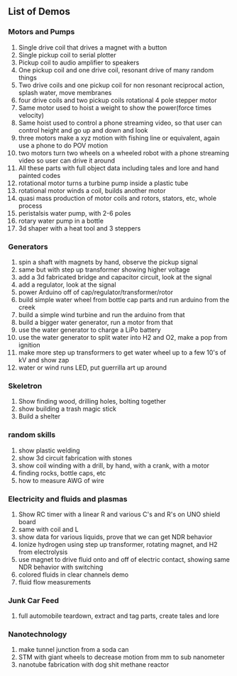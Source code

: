 
## List of Demos

### Motors and Pumps

1.	Single drive coil that drives a magnet with a button
2.	Single pickup coil to serial plotter
3.	Pickup coil to audio amplifier to speakers
4.	One pickup coil and one drive coil, resonant drive of many random things
5.	Two drive coils and one pickup coil for non resonant reciprocal action, splash water, move membranes
6.	four drive coils and two pickup coils rotational 4 pole stepper motor
7.	Same motor used to hoist a weight to show the power(force times velocity)
8.	Same hoist used to control a phone streaming video, so that user can control height and go up and down and look
9.	three motors make a xyz motion with fishing line or equivalent, again use a phone to do POV motion
10.	two motors turn two wheels on a wheeled robot with a phone streaming video so user can drive it around 
11.	All these parts with full object data including tales and lore and hand painted codes
12.	rotational motor turns a turbine pump inside a plastic tube
13.	rotational motor winds a coil, builds another motor
14.	quasi mass production of motor coils and rotors, stators, etc, whole process
15.	peristalsis water pump, with 2-6 poles
16.	rotary water pump in a bottle
17.	3d shaper with a heat tool and 3 steppers


### Generators

1. spin a shaft with magnets by hand, observe the pickup signal
2. same but with step up transformer showing higher voltage
3. add a 3d fabricated bridge and capacitor circuit, look at the signal
4. add a regulator, look at the signal
5. power Arduino off of cap/regulator/transformer/rotor
6. build simple water wheel from bottle cap parts and run arduino from the creek
7. build a simple wind turbine and run the arduino from that
8. build a bigger water generator, run a motor from that
9. use the water generator to charge a LiPo battery
10. use the water generator to split water into H2 and O2, make a pop from ignition
11. make more step up transformers to get water wheel up to a few 10's of kV and show zap
12. water or wind runs LED, put guerrilla art up around

### Skeletron

1. Show finding wood, drilling holes, bolting together
2. show building a trash magic stick
3. Build a shelter

### random skills

1. show plastic welding
2. show 3d circuit fabrication with stones
3. show coil winding with a drill, by hand, with a crank, with a motor
4. finding rocks, bottle caps, etc
5. how to measure AWG of wire

### Electricity and fluids and plasmas

1. Show RC timer with a linear R and various C's and R's on UNO shield board
2. same with coil and L
2. show data for various liquids, prove that we can get NDR behavior
3. Ionize hydrogen using step up transformer, rotating magnet, and H2 from electrolysis
4. use magnet to drive fluid onto and off of electric contact, showing same NDR behavior with switching
5. colored fluids in clear channels demo
6. fluid flow measurements 


### Junk Car Feed

1. full automobile teardown, extract and tag parts, create tales and lore

### Nanotechnology

1. make tunnel junction from a soda can
2. STM with giant wheels to decrease motion from mm to sub nanometer
3. nanotube fabrication with dog shit methane reactor